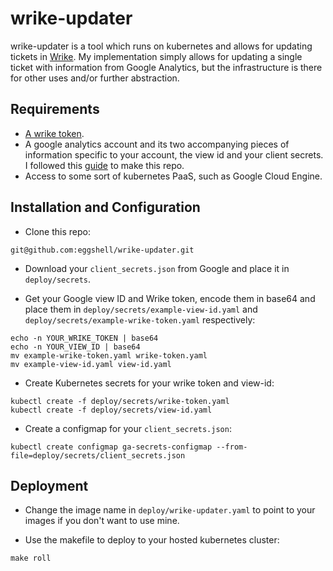 # wrike-updater

wrike-updater is a tool which runs on kubernetes and allows for updating
tickets in [Wrike](https://wrike.com). My implementation simply allows for
updating a single ticket with information from Google Analytics, but the
infrastructure is there for other uses and/or further abstraction.

## Requirements

* [A wrike token](https://developers.wrike.com/documentation/oauth2).
* A google analytics account and its two accompanying pieces of information
  specific to your account, the view id and your client secrets. I followed
  this [guide](https://developers.google.com/analytics/devguides/reporting/core/v4/quickstart/service-py)
  to make this repo.
* Access to some sort of kubernetes PaaS, such as Google Cloud Engine.

## Installation and Configuration

* Clone this repo:

```
git@github.com:eggshell/wrike-updater.git
```

* Download your `client_secrets.json` from Google and place it in `deploy/secrets`.

* Get your Google view ID and Wrike token, encode them in base64 and place them
  in `deploy/secrets/example-view-id.yaml` and `deploy/secrets/example-wrike-token.yaml`
  respectively:

```
echo -n YOUR_WRIKE_TOKEN | base64
echo -n YOUR_VIEW_ID | base64
mv example-wrike-token.yaml wrike-token.yaml
mv example-view-id.yaml view-id.yaml
```

* Create Kubernetes secrets for your wrike token and view-id:

```
kubectl create -f deploy/secrets/wrike-token.yaml
kubectl create -f deploy/secrets/view-id.yaml
```

* Create a configmap for your `client_secrets.json`:

```
kubectl create configmap ga-secrets-configmap --from-file=deploy/secrets/client_secrets.json
```

## Deployment

* Change the image name in `deploy/wrike-updater.yaml` to point to your images
  if you don't want to use mine.

* Use the makefile to deploy to your hosted kubernetes cluster:

```
make roll
```
